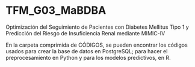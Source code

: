 # TFM_G03_MaBDBA
Optimización del Seguimiento de Pacientes con Diabetes Mellitus Tipo 1 y Predicción del Riesgo de Insuficiencia Renal mediante MIMIC-IV


En la carpeta comprimida de CÓDIGOS, se pueden encontrar los códigos usados para crear la base de datos en PostgreSQL; para hacer el preprocesamiento en Python y para los modelos predictivos, en R. 
